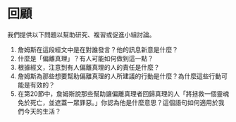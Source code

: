 # 回顧

我們提供以下問題以幫助研究、複習或促進小組討論。

1. 詹姆斯在這段經文中是在對誰發言？他的訊息新意是什麼？
2. 什麼是「偏離真理」？有人可能如何做到這一點？
3. 根據經文，注意到有人偏離真理的人的責任是什麼？
4. 詹姆斯為那些想要幫助偏離真理的人所建議的行動是什麼？為什麼這些行動可能是有效的？
5. 在第20節中，詹姆斯說那些幫助讓偏離真理者回歸真理的人「將拯救一個靈魂免於死亡，並遮蓋一眾罪惡。」你認為他是什麼意思？這個語句如何適用於我們今天的生活？